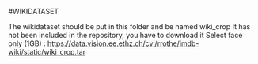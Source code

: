 #WIKIDATASET

The wikidataset should be put in this folder and be named wiki_crop
It has not been included in the repository, you have to download it
Select face only (1GB) : https://data.vision.ee.ethz.ch/cvl/rrothe/imdb-wiki/static/wiki_crop.tar

